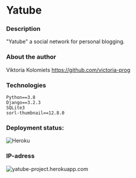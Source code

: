 # Yatube

### Description
"Yatube" a social network for personal blogging.
###
### About the author
Viktoria Kolomiets 
https://github.com/victoria-prog

### Technologies
```
Python==3.8
Django==3.2.3
SQLite3
sorl-thumbnail==12.8.0
```
### Deployment status:
![Heroku](https://heroku-badge.herokuapp.com/?app=heroku-badge)

### IP-adress 

![yatube-project.herokuapp.com](https://yatube-project.herokuapp.com/)
